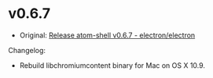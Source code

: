 # v0.6.7

* Original: [Release atom-shell v0.6.7 - electron/electron](https://github.com/electron/electron/releases/tag/v0.6.7)

Changelog:

* Rebuild libchromiumcontent binary for Mac on OS X 10.9.
